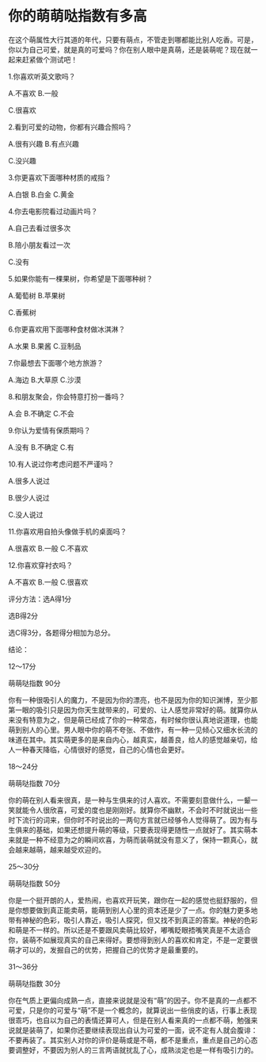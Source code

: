 # 你的萌萌哒指数有多高

在这个萌属性大行其道的年代，只要有萌点，不管走到哪都能比别人吃香。可是，你以为自己可爱，就是真的可爱吗？你在别人眼中是真萌，还是装萌呢？现在就一起来赶紧做个测试吧！ 

1.你喜欢听英文歌吗？ 

A.不喜欢 B.一般 

C.很喜欢 

2.看到可爱的动物，你都有兴趣合照吗？ 

A.很有兴趣 B.有点兴趣 

C.没兴趣 

3.你更喜欢下面哪种材质的戒指？ 

A.白银 B.白金 C.黄金 

4.你去电影院看过动画片吗？ 

A.自己去看过很多次 

B.陪小朋友看过一次 

C.没有 

5.如果你能有一棵果树，你希望是下面哪种树？ 

A.葡萄树 B.苹果树 

C.香蕉树 

6.你更喜欢用下面哪种食材做冰淇淋？ 

A.水果 B.果酱 C.豆制品 

7.你最想去下面哪个地方旅游？ 

A.海边 B.大草原 C.沙漠 

8.和朋友聚会，你会特意打扮一番吗？ 

A.会 B.不确定 C.不会 

9.你认为爱情有保质期吗？ 

A.没有 B.不确定 C.有 

10.有人说过你考虑问题不严谨吗？ 

A.很多人说过 

B.很少人说过 

C.没人说过 

11.你喜欢用自拍头像做手机的桌面吗？ 

A.很喜欢 B.一般 C.不喜欢 

12.你喜欢穿衬衣吗？ 

A.不喜欢 B.一般 C.很喜欢 

评分方法：选A得1分 

选B得2分 

选C得3分，各题得分相加为总分。 

结论： 

12～17分 

萌萌哒指数 90分 

你有一种很吸引人的魔力，不是因为你的漂亮，也不是因为你的知识渊博，至少那第一眼的吸引只是因为你天生就带来的，可爱的、让人感觉非常好的萌。就算你从来没有特意为之，但是萌已经成了你的一种常态，有时候你很认真地说道理，也能萌到别人的心里。男人眼中你的萌不夸张、不做作，有一种一见倾心又细水长流的味道在其中。其实萌更多的是来自内心，越真实，越善良，给人的感觉越亲切，给人一种春天降临，心情很好的感觉，自己的心情也会更好。 

18～24分 

萌萌哒指数 70分 

你的萌在别人看来很真，是一种与生俱来的讨人喜欢。不需要刻意做什么，一颦一笑就能令人很欣喜，可爱的度也是刚刚好。就算你不幽默，不会时不时就说出一些时下流行的词来，但你时不时说出的一两句方言就已经够令人觉得萌了。因为有与生俱来的基础，如果还想提升萌的等级，只要表现得更随性一点就好了。其实萌本来就是一种不经意为之的瞬间欢喜，为萌而装萌就没有意义了，保持一颗真心，就会越来越萌，越来越受欢迎的。 

25～30分 

萌萌哒指数 50分 

你是一个挺开朗的人，爱热闹，也喜欢开玩笑，跟你在一起的感觉也挺舒服的，但是你想要做到真正能卖萌，能萌到别人心里的资本还是少了一点。你的魅力更多地带有神秘的色彩，吸引人靠近，吸引人探究，但又找不到真正的答案。神秘的色彩和萌是不一样的。所以还是不要跟风卖萌比较好，嘟嘴眨眼捂嘴笑真是不太适合你，装萌不如展现真实的自己来得好。要想得到别人的喜欢和肯定，不是一定要很萌才可以的，发掘自己的优势，把握自己的优势才是最重要的。 

31～36分 

萌萌哒指数 30分 

你在气质上更偏向成熟一点，直接来说就是没有“萌”的因子。你不是真的一点都不可爱，只是你的可爱与“萌”不是一个概念的，就算说出一些俏皮的话，行事上表现很乖巧，也自以为自己的表情还算可人，但是在别人看来真的一点都不萌，勉强来说就是装萌了，如果你还要继续表现出自认为可爱的一面，说不定有人就会腹诽：不要再装了。其实别人对你的评价是萌或是不萌，都不是重点，重点是自己的心态要调整好，不要因为别人的三言两语就扰乱了心，成熟淡定也是一样有吸引力的。